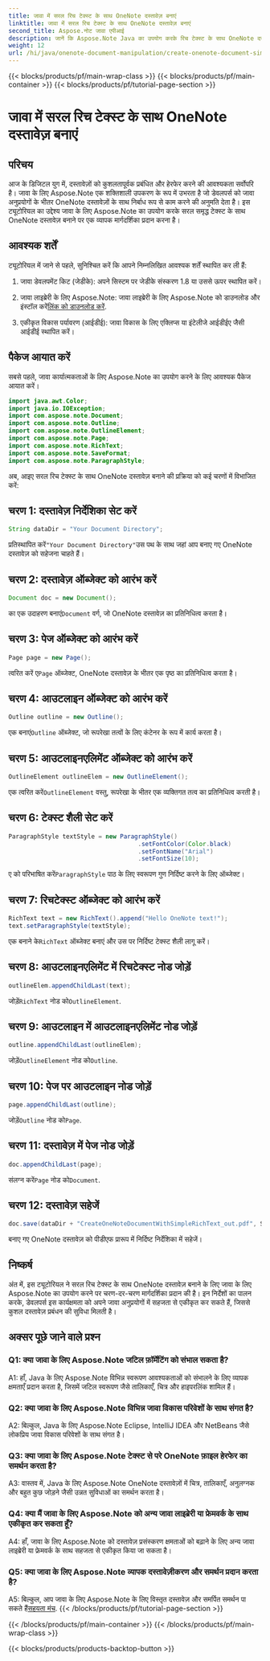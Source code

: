 ```yaml
---
title: जावा में सरल रिच टेक्स्ट के साथ OneNote दस्तावेज़ बनाएं
linktitle: जावा में सरल रिच टेक्स्ट के साथ OneNote दस्तावेज़ बनाएं
second_title: Aspose.नोट जावा एपीआई
description: जानें कि Aspose.Note Java का उपयोग करके रिच टेक्स्ट के साथ OneNote दस्तावेज़ कैसे बनाएं। कुशल दस्तावेज़ प्रबंधन के लिए इस कार्यक्षमता को अपने जावा ऐप्स में एकीकृत करें।
weight: 12
url: /hi/java/onenote-document-manipulation/create-onenote-document-simple-rich-text/
---
```


{{< blocks/products/pf/main-wrap-class >}}
{{< blocks/products/pf/main-container >}}
{{< blocks/products/pf/tutorial-page-section >}}

# जावा में सरल रिच टेक्स्ट के साथ OneNote दस्तावेज़ बनाएं

## परिचय

आज के डिजिटल युग में, दस्तावेज़ों को कुशलतापूर्वक प्रबंधित और हेरफेर करने की आवश्यकता सर्वोपरि है। जावा के लिए Aspose.Note एक शक्तिशाली उपकरण के रूप में उभरता है जो डेवलपर्स को जावा अनुप्रयोगों के भीतर OneNote दस्तावेज़ों के साथ निर्बाध रूप से काम करने की अनुमति देता है। इस ट्यूटोरियल का उद्देश्य जावा के लिए Aspose.Note का उपयोग करके सरल समृद्ध टेक्स्ट के साथ OneNote दस्तावेज़ बनाने पर एक व्यापक मार्गदर्शिका प्रदान करना है।

## आवश्यक शर्तें

ट्यूटोरियल में जाने से पहले, सुनिश्चित करें कि आपने निम्नलिखित आवश्यक शर्तें स्थापित कर ली हैं:

1. जावा डेवलपमेंट किट (जेडीके): अपने सिस्टम पर जेडीके संस्करण 1.8 या उससे ऊपर स्थापित करें।
   
2.  जावा लाइब्रेरी के लिए Aspose.Note: जावा लाइब्रेरी के लिए Aspose.Note को डाउनलोड और इंस्टॉल करें[लिंक को डाउनलोड करें](https://releases.aspose.com/note/java/).
   
3. एकीकृत विकास पर्यावरण (आईडीई): जावा विकास के लिए एक्लिप्स या इंटेलीजे आईडीईए जैसी आईडीई स्थापित करें।

## पैकेज आयात करें

सबसे पहले, जावा कार्यात्मकताओं के लिए Aspose.Note का उपयोग करने के लिए आवश्यक पैकेज आयात करें।

```java
import java.awt.Color;
import java.io.IOException;
import com.aspose.note.Document;
import com.aspose.note.Outline;
import com.aspose.note.OutlineElement;
import com.aspose.note.Page;
import com.aspose.note.RichText;
import com.aspose.note.SaveFormat;
import com.aspose.note.ParagraphStyle;
```

अब, आइए सरल रिच टेक्स्ट के साथ OneNote दस्तावेज़ बनाने की प्रक्रिया को कई चरणों में विभाजित करें:

## चरण 1: दस्तावेज़ निर्देशिका सेट करें

```java
String dataDir = "Your Document Directory";
```

 प्रतिस्थापित करें`"Your Document Directory"`उस पथ के साथ जहां आप बनाए गए OneNote दस्तावेज़ को सहेजना चाहते हैं।

## चरण 2: दस्तावेज़ ऑब्जेक्ट को आरंभ करें

```java
Document doc = new Document();
```

 का एक उदाहरण बनाएं`Document` वर्ग, जो OneNote दस्तावेज़ का प्रतिनिधित्व करता है।

## चरण 3: पेज ऑब्जेक्ट को आरंभ करें

```java
Page page = new Page();
```

 त्वरित करें ए`Page` ऑब्जेक्ट, OneNote दस्तावेज़ के भीतर एक पृष्ठ का प्रतिनिधित्व करता है।

## चरण 4: आउटलाइन ऑब्जेक्ट को आरंभ करें

```java
Outline outline = new Outline();
```

 एक बनाएं`Outline` ऑब्जेक्ट, जो रूपरेखा तत्वों के लिए कंटेनर के रूप में कार्य करता है।

## चरण 5: आउटलाइनएलिमेंट ऑब्जेक्ट को आरंभ करें

```java
OutlineElement outlineElem = new OutlineElement();
```

 एक त्वरित करें`OutlineElement` वस्तु, रूपरेखा के भीतर एक व्यक्तिगत तत्व का प्रतिनिधित्व करती है।

## चरण 6: टेक्स्ट शैली सेट करें

```java
ParagraphStyle textStyle = new ParagraphStyle()
                                    .setFontColor(Color.black)
                                    .setFontName("Arial")
                                    .setFontSize(10);
```

 ए को परिभाषित करें`ParagraphStyle` पाठ के लिए स्वरूपण गुण निर्दिष्ट करने के लिए ऑब्जेक्ट।

## चरण 7: रिचटेक्स्ट ऑब्जेक्ट को आरंभ करें

```java
RichText text = new RichText().append("Hello OneNote text!");
text.setParagraphStyle(textStyle);
```

 एक बनाने के`RichText` ऑब्जेक्ट बनाएं और उस पर निर्दिष्ट टेक्स्ट शैली लागू करें।

## चरण 8: आउटलाइनएलिमेंट में रिचटेक्स्ट नोड जोड़ें

```java
outlineElem.appendChildLast(text);
```

 जोड़ें`RichText` नोड को`OutlineElement`.

## चरण 9: आउटलाइन में आउटलाइनएलिमेंट नोड जोड़ें

```java
outline.appendChildLast(outlineElem);
```

 जोड़ें`OutlineElement` नोड को`Outline`.

## चरण 10: पेज पर आउटलाइन नोड जोड़ें

```java
page.appendChildLast(outline);
```

 जोड़ें`Outline` नोड को`Page`.

## चरण 11: दस्तावेज़ में पेज नोड जोड़ें

```java
doc.appendChildLast(page);
```

 संलग्न करें`Page` नोड को`Document`.

## चरण 12: दस्तावेज़ सहेजें

```java
doc.save(dataDir + "CreateOneNoteDocumentWithSimpleRichText_out.pdf", SaveFormat.Pdf);
```

बनाए गए OneNote दस्तावेज़ को पीडीएफ प्रारूप में निर्दिष्ट निर्देशिका में सहेजें।

## निष्कर्ष

अंत में, इस ट्यूटोरियल ने सरल रिच टेक्स्ट के साथ OneNote दस्तावेज़ बनाने के लिए जावा के लिए Aspose.Note का उपयोग करने पर चरण-दर-चरण मार्गदर्शिका प्रदान की है। इन निर्देशों का पालन करके, डेवलपर्स इस कार्यक्षमता को अपने जावा अनुप्रयोगों में सहजता से एकीकृत कर सकते हैं, जिससे कुशल दस्तावेज़ प्रबंधन की सुविधा मिलती है।

## अक्सर पूछे जाने वाले प्रश्न

### Q1: क्या जावा के लिए Aspose.Note जटिल फ़ॉर्मेटिंग को संभाल सकता है?

A1: हाँ, Java के लिए Aspose.Note विभिन्न स्वरूपण आवश्यकताओं को संभालने के लिए व्यापक क्षमताएँ प्रदान करता है, जिसमें जटिल स्वरूपण जैसे तालिकाएँ, चित्र और हाइपरलिंक शामिल हैं।

### Q2: क्या जावा के लिए Aspose.Note विभिन्न जावा विकास परिवेशों के साथ संगत है?

A2: बिल्कुल, Java के लिए Aspose.Note Eclipse, IntelliJ IDEA और NetBeans जैसे लोकप्रिय जावा विकास परिवेशों के साथ संगत है।

### Q3: क्या जावा के लिए Aspose.Note टेक्स्ट से परे OneNote फ़ाइल हेरफेर का समर्थन करता है?

A3: वास्तव में, Java के लिए Aspose.Note OneNote दस्तावेज़ों में चित्र, तालिकाएँ, अनुलग्नक और बहुत कुछ जोड़ने जैसी उन्नत सुविधाओं का समर्थन करता है।

### Q4: क्या मैं जावा के लिए Aspose.Note को अन्य जावा लाइब्रेरी या फ्रेमवर्क के साथ एकीकृत कर सकता हूँ?

A4: हाँ, जावा के लिए Aspose.Note को दस्तावेज़ प्रसंस्करण क्षमताओं को बढ़ाने के लिए अन्य जावा लाइब्रेरी या फ्रेमवर्क के साथ सहजता से एकीकृत किया जा सकता है।

### Q5: क्या जावा के लिए Aspose.Note व्यापक दस्तावेज़ीकरण और समर्थन प्रदान करता है?

 A5: बिल्कुल, आप जावा के लिए Aspose.Note के लिए विस्तृत दस्तावेज़ और समर्पित समर्थन पा सकते हैं[सहयता मंच](https://forum.aspose.com/c/note/28).
{{< /blocks/products/pf/tutorial-page-section >}}

{{< /blocks/products/pf/main-container >}}
{{< /blocks/products/pf/main-wrap-class >}}

{{< blocks/products/products-backtop-button >}}

